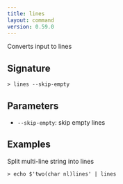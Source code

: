 ```yaml
---
title: lines
layout: command
version: 0.59.0
---
```


Converts input to lines

## Signature

```> lines --skip-empty```

## Parameters

 -  `--skip-empty`: skip empty lines

## Examples

Split multi-line string into lines
```shell
> echo $'two(char nl)lines' | lines
```
